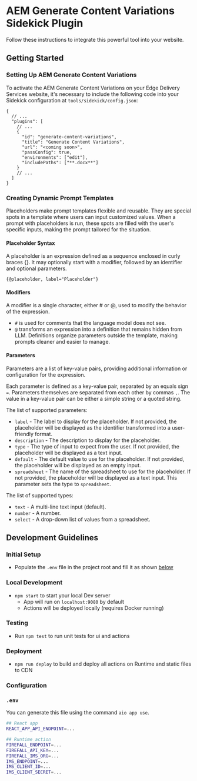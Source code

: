 # AEM Generate Content Variations Sidekick Plugin

Follow these instructions to integrate this powerful tool into your website.

## Getting Started

### Setting Up AEM Generate Content Variations

To activate the AEM Generate Content Variations on your Edge Delivery Services website, it's necessary to include the following code into your Sidekick configuration at `tools/sidekick/config.json`:
```json5
{
  // ...
  "plugins": [
    // ...
    {
      "id": "generate-content-variations",
      "title": "Generate Content Variations",
      "url": "<coming soon>",
      "passConfig": true,
      "environments": ["edit"],
      "includePaths": ["**.docx**"]
    }
    // ...
  ]
}
```

### Creating Dynamic Prompt Templates

Placeholders make prompt templates flexible and reusable. They are special spots in a template where users can input customized values. When a prompt with placeholders is run, these spots are filled with the user's specific inputs, making the prompt tailored for the situation.

#### Placeholder Syntax

A placeholder is an expression defined as a sequence enclosed in curly braces {}. It may optionally start with a modifier, followed by an identifier and optional parameters. 

`{@placeholder, label="Placeholder"}`

#### Modifiers

A modifier is a single character, either # or @, used to modify the behavior of the expression.
- `#` is used for comments that the language model does not see.
- `@` transforms an expression into a definition that remains hidden from LLM. Definitions organize parameters outside the template, making prompts cleaner and easier to manage.

#### Parameters

Parameters are a list of key-value pairs, providing additional information or configuration for the expression.

Each parameter is defined as a key-value pair, separated by an equals sign `=`. Parameters themselves are separated from each other by commas `,`.
The value in a key-value pair can be either a simple string or a quoted string.

The list of supported parameters:
- `label` - The label to display for the placeholder. If not provided, the placeholder will be displayed as the identifier transformed into a user-friendly format.
- `description` - The description to display for the placeholder.
- `type` - The type of input to expect from the user. If not provided, the placeholder will be displayed as a text input.
- `default` - The default value to use for the placeholder. If not provided, the placeholder will be displayed as an empty input.
- `spreadsheet` - The name of the spreadsheet to use for the placeholder. If not provided, the placeholder will be displayed as a text input. This parameter sets the type to `spreadsheet`.

The list of supported types:
- `text` - A multi-line text input (default).
- `number` - A number.
- `select` - A drop-down list of values from a spreadsheet.

## Development Guidelines

### Initial Setup

- Populate the `.env` file in the project root and fill it as shown [below](#env)

### Local Development

- `npm start` to start your local Dev server
  - App will run on `localhost:9080` by default
  - Actions will be deployed locally (requires Docker running)

### Testing

- Run `npm test` to run unit tests for ui and actions

### Deployment

- `npm run deploy` to build and deploy all actions on Runtime and static files to CDN

### Configuration

### `.env`

You can generate this file using the command `aio app use`. 

```bash
## React app
REACT_APP_API_ENDPOINT=...

## Runtime action
FIREFALL_ENDPOINT=...
FIREFALL_API_KEY=...
FIREFALL_IMS_ORG=...
IMS_ENDPOINT=...
IMS_CLIENT_ID=...
IMS_CLIENT_SECRET=...
```
